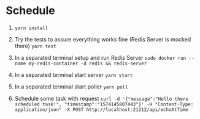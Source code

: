 # Schedule

1. `yarn install`

2. Try the tests to assure everything works fine (Redis Server is mocked there) `yarn test`

3. In a separated terminal setup and run Redis Server `sudo docker run --name my-redis-container -d redis && redis-server`

4. In a separated terminal start server `yarn start`

5. In a separated terminal start poller `yarn poll`

6. Schedule some task with request `curl -d '{"message":"Hello there scheduled task!", "timestamp":"1574145807443"}' -H "Content-Type: application/json" -X POST http://localhost:21212/api/echoAtTime`